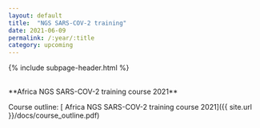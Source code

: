 ```yaml
---
layout: default
title:  "NGS SARS-COV-2 training"
date: 2021-06-09
permalink: /:year/:title
category: upcoming
---
```


{% include subpage-header.html %}

 <br />
**Africa NGS SARS-COV-2 training course 2021**


Course outline: [ Africa NGS SARS-COV-2 training course 2021]({{ site.url }}/docs/course_outline.pdf)
